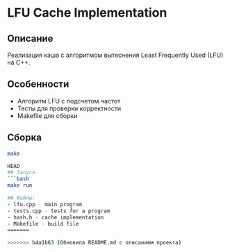 # LFU Cache Implementation

## Описание
Реализация кэша с алгоритмом вытеснения Least Frequently Used (LFU) на C++.

## Особенности
- Алгоритм LFU с подсчетом частот
- Тесты для проверки корректности
- Makefile для сборки

## Сборка
```bash
make

HEAD
## Запуск
```bash
make run

## Файлы:
- lfu.cpp - main program
- tests.cpp - tests for a program
- hash.h - cache implementation
- Makefile - build file
=======

>>>>>>> b4a1b63 (Обновила README.md с описанием проекта)
